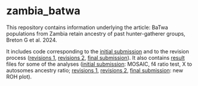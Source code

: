 # zambia_batwa

This repository contains information underlying the article: BaTwa populations from Zambia retain ancestry of past hunter-gatherer groups, Breton G et al. 2024.

It includes code corresponding to the [initial submission](code/initial_submission) and to the revision process ([revisions 1](code/revisions_NatureCommunication), [revisions 2](code/revisions2_NatureCommunication), [final submission](code/revisions3_NatureCommunication)). It also contains [result](results) files for some of the analyses ([initial submission](results/initial_submission): MOSAIC, f4 ratio test, X to autosomes ancestry ratio; [revisions 1](results/revisions_NatureCommunication), [revisions 2](results/revisions2_NatureCommunication), [final submission](results/revisions3_NatureCommunication): new ROH plot).
